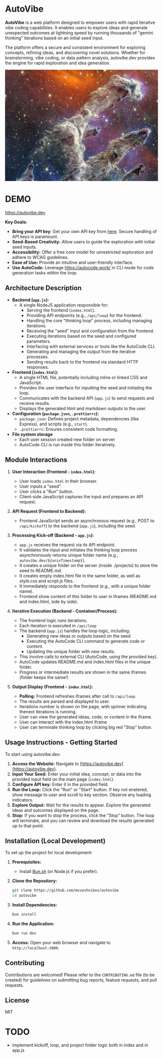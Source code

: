 ﻿# AutoVibe

**AutoVibe** is a web platform designed to empower users with rapid iterative vibe coding
capabilities. It enables users to explore ideas and generate unexpected outcomes at lightning speed
by running thousands of "gemini thinking" iterations based on an initial seed input.

The platform offers a secure and consistent environment for exploring concepts, refining ideas, and
discovering novel solutions. Whether for brainstorming, vibe coding, or data pattern analysis,
autovibe.dev provides the engine for rapid exploration and idea generation.

![alt text](image.png)

# DEMO

https://autovibe.dev

**Key Goals:**

- **Bring your API key**: Get your own API key from [here](https://aistudio.google.com/apikey).
  Secure handling of API keys is paramount.
- **Seed-Based Creativity:** Allow users to guide the exploration with initial seed inputs.
- **Accessibility:** Offer a free core model for unrestricted exploration and adhere to WCAG
  guidelines.
- **Ease of Use:** Provide an intuitive and user-friendly interface.
- **Use AutoCode:** Leverage https://autocode.work/ in CLI mode for code generation tasks within the
  loop.

## Architecture Description

- **Backend (`app.js`):**
    - A single NodeJS application responsible for:
        - Serving the frontend (`index.html`).
        - Providing API endpoints (e.g., `/api/loop`) for the frontend.
        - Handling the core "thinking loop" process, including managing iterations.
        - Receiving the "seed" input and configuration from the frontend.
        - Executing iterations based on the seed and configured parameters.
        - Interfacing with external services or tools like the AutoCode CLI.
        - Generating and managing the output from the iterative processes.
        - Sending results back to the frontend via standard HTTP responses.
- **Frontend (`index.html`):**
    - A single HTML file, potentially including inline or linked CSS and JavaScript.
    - Provides the user interface for inputting the seed and initiating the loop.
    - Communicates with the backend API (`app.js`) to send requests and receive results.
    - Displays the generated html and markdown outputs to the user.
- **Configuration (`package.json`, `.prettierrc`):**
    - `package.json`: Defines project metadata, dependencies (like Express), and scripts (e.g.,
      `start`).
    - `.prettierrc`: Ensures consistent code formatting.
- **File system storage**
    - Each user session created new folder on server
    - AutoCode CLI is run inside this folder iteratively.

## Module Interactions

1.  **User Interaction (Frontend - `index.html`):**

    - User loads `index.html` in their browser.
    - User inputs a "seed".
    - User clicks a "Run" button.
    - Client-side JavaScript captures the input and prepares an API request.

2.  **API Request (Frontend to Backend):**

    - Frontend JavaScript sends an asynchronous request (e.g., POST to `/api/kickoff`) to the
      backend (`app.js`), including the seed.

3.  **Processing Kick-off (Backend - `app.js`):**

    - `app.js` receives the request via its API endpoint.
    - It validates the input and initiates the thinking loop process asynchronously returns unique
      folder name (e.g., `autovibe.dev/${unixTimestamp}`).
    - It creates a unique folder on the server (inside ./projects) to store the seed to README.md.
    - It creates empty index.html file in the same folder, as well as style.css and script.js files.
    - It immediately responds to the frontend (e.g., with a unique folder name).
    - Frontend show content of this folder to user in iframes (README.md and index.html, side by
      side).

4.  **Iterative Execution (Backend - Container/Process):**

    - The frontend logic runs iterations.
    - Each iteration is executed in `/api/loop`
    - The backend (`app.js`) handles the loop logic, including:
        - Generating new ideas or outputs based on the seed.
        - Executing the AutoCode CLI command to generate code or content.
        - Updating the unique folder with new results.
    - This involve calls to external CLI (AutoCode, using the provided key).
    - AutoCode updates README.md and index.html files in the unique folder.
    - Progress or intermediate results are shown in the same iframes (folder keeps the same!)

5.  **Output Display (Frontend - `index.html`):**
    - **Polling:** Frontend refreshes iframes after call to `/api/loop`.
    - The results are parsed and displayed to user.
    - Iterations number is shown on the page, with spinner indicating thenext iterations is running.
    - User can view the generated ideas, code, or content in the iframe.
    - User can interact with the index.html iframe
    - User can terminate thinking loop by clicking big red "Stop" button.

## Usage Instructions - Getting Started

To start using autovibe.dev:

1.  **Access the Website:** Navigate to [https://autovibe.dev](https://autovibe.dev).
2.  **Input Your Seed:** Enter your initial idea, concept, or data into the provided input field on
    the main page (`index.html`).
3.  **Configure API key:** Enter it in the provided field.
4.  **Run the Loop:** Click the "Run" or "Start" button. If key not enetered, show message to user
    and scroll to key section. Observe any loading indicators.
5.  **Explore Output:** Wait for the results to appear. Explore the generated ideas and outcomes
    displayed on the page.
6.  **Stop:** If you want to stop the process, click the "Stop" button. The loop will terminate, and
    you can review and download the results generated up to that point.

## Installation (Local Development)

To set up the project for local development:

1.  **Prerequisites:**
    - Install [Bun.sh](https://bun.sh/) (or Node.js if you prefer).
2.  **Clone the Repository:**
    ```bash
    git clone https://github.com/msveshnikov/autovibe
    cd autovibe
    ```
3.  **Install Dependencies:**
    ```bash
    bun install
    ```
4.  **Run the Application:**

    ```bash
    bun run dev

    ```

5.  **Access:** Open your web browser and navigate to `http://localhost:3000`.

## Contributing

Contributions are welcomed! Please refer to the `CONTRIBUTING.md` file (to be created) for
guidelines on submitting bug reports, feature requests, and pull requests.

## License

MIT

# TODO

- implement kickoff, loop, and project folder logic both in index and in app.js
